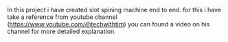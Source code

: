 In this project i have created slot spining machine end to end. for this i have take a reference from youtube channel (https://www.youtube.com/@techwithtim) you can found a video on his channel for more detailed explanation.
